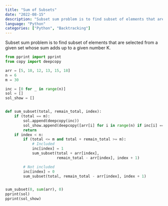 ```yaml
---
title: "Sum of Subsets"
date: "2022-08-15"
description: "Subset sum problem is to find subset of elements that are selected from a given set whose sum adds up to a given number K. "
language: "Python"
categories: ["Python", "Backtracking"]
---
```


Subset sum problem is to find subset of elements that are selected from a given set whose sum adds up to a given number K.

```python
from pprint import pprint
from copy import deepcopy

arr = [5, 10, 12, 13, 15, 18]
n = 6
m = 30

inc = [0 for _ in range(n)]
sol = []
sol_show = []


def sum_subset(total, remain_total, index):
    if (total == m):
        sol.append(deepcopy(inc))
        sol_show.append(deepcopy([arr[i] for i in range(n) if inc[i] == 1]))
        return
    if index < n:
        if (total <= m and total + remain_total >= m):
            # Included
            inc[index] = 1
            sum_subset(total + arr[index],
                       remain_total - arr[index], index + 1)

        # Not included
        inc[index] = 0
        sum_subset(total, remain_total - arr[index], index + 1)


sum_subset(0, sum(arr), 0)
pprint(sol)
pprint(sol_show)

```
